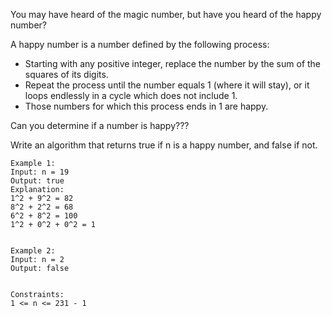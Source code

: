 You may have heard of the magic number, but have you heard of the happy number?

A happy number is a number defined by the following process:

- Starting with any positive integer, replace the number by the sum of the squares of its digits.
- Repeat the process until the number equals 1 (where it will stay), or it loops endlessly in a cycle which does not include 1.
- Those numbers for which this process ends in 1 are happy.

Can you determine if a number is happy???

Write an algorithm that returns true if n is a happy number, and false if not.
```
Example 1:
Input: n = 19
Output: true
Explanation:
1^2 + 9^2 = 82
8^2 + 2^2 = 68
6^2 + 8^2 = 100
1^2 + 0^2 + 0^2 = 1


Example 2:
Input: n = 2
Output: false


Constraints:
1 <= n <= 231 - 1
```
